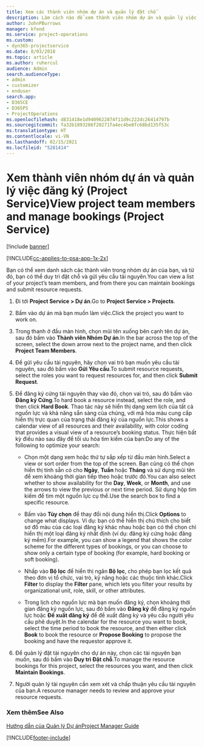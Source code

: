 ```yaml
---
title: Xem các thành viên nhóm dự án và quản lý đặt chỗ
description: Làm cách nào để xem thành viên nhóm dự án và quản lý việc đăng ký trong Project Service
author: JohnPBurrows
manager: kfend
ms.service: project-operations
ms.custom:
- dyn365-projectservice
ms.date: 8/03/2018
ms.topic: article
ms.author: ruhercul
audience: Admin
search.audienceType:
- admin
- customizer
- enduser
search.app:
- D365CE
- D365PS
- ProjectOperations
ms.openlocfilehash: d831418e1d9409622874f11d9c222dc26414797b
ms.sourcegitcommit: fa32b1893286f20271fa4ec4be8fc68bd135f53c
ms.translationtype: HT
ms.contentlocale: vi-VN
ms.lasthandoff: 02/15/2021
ms.locfileid: "5281414"
---
```

# <a name="view-project-team-members-and-manage-bookings-project-service"></a><span data-ttu-id="4d7b6-103">Xem thành viên nhóm dự án và quản lý việc đăng ký (Project Service)</span><span class="sxs-lookup"><span data-stu-id="4d7b6-103">View project team members and manage bookings (Project Service)</span></span>

[!include [banner](../includes/psa-now-project-operations.md)]

[!INCLUDE[cc-applies-to-psa-app-1x-2x](../includes/cc-applies-to-psa-app-1x-2x.md)]

<span data-ttu-id="4d7b6-104">Bạn có thể xem danh sách các thành viên trong nhóm dự án của bạn, và từ đó, bạn có thể duy trì đặt chỗ và gửi yêu cầu tài nguyên.</span><span class="sxs-lookup"><span data-stu-id="4d7b6-104">You can view a list of your project’s team members, and from there you can maintain bookings and submit resource requests.</span></span>  
  
1.  <span data-ttu-id="4d7b6-105">Đi tới **Project Service > Dự án**.</span><span class="sxs-lookup"><span data-stu-id="4d7b6-105">Go to **Project Service > Projects**.</span></span>  
  
2.  <span data-ttu-id="4d7b6-106">Bấm vào dự án mà bạn muốn làm việc.</span><span class="sxs-lookup"><span data-stu-id="4d7b6-106">Click the project you want to work on.</span></span>  
  
3.  <span data-ttu-id="4d7b6-107">Trong thanh ở đầu màn hình, chọn mũi tên xuống bên cạnh tên dự án, sau đó bấm vào **Thành viên Nhóm Dự án**.</span><span class="sxs-lookup"><span data-stu-id="4d7b6-107">In the bar across the top of the screen, select the down arrow next to the project name, and then click **Project Team Members**.</span></span>  
  
4.  <span data-ttu-id="4d7b6-108">Để gửi yêu cầu tài nguyên, hãy chọn vai trò bạn muốn yêu cầu tài nguyên, sau đó bấm vào **Gửi Yêu cầu**.</span><span class="sxs-lookup"><span data-stu-id="4d7b6-108">To submit resource requests, select the roles you want to request resources for, and then click **Submit Request**.</span></span>  
  
5.  <span data-ttu-id="4d7b6-109">Để đăng ký cứng tài nguyên thay vào đó, chọn vai trò, sau đó bấm vào **Đăng ký Cứng**.</span><span class="sxs-lookup"><span data-stu-id="4d7b6-109">To hard book a resource instead, select the role, and then click **Hard Book**.</span></span> <span data-ttu-id="4d7b6-110">Thao tác này sẽ hiển thị dạng xem lịch của tất cả nguồn lực và khả năng sẵn sàng của chúng, với mã hóa màu cung cấp hiển thị trực quan của trạng thái đăng ký của nguồn lực.</span><span class="sxs-lookup"><span data-stu-id="4d7b6-110">This shows a calendar view of all resources and their availability, with color coding that provides a visual view of a resource’s booking status.</span></span> <span data-ttu-id="4d7b6-111">Thực hiện bất kỳ điều nào sau đây để tối ưu hóa tìm kiếm của bạn:</span><span class="sxs-lookup"><span data-stu-id="4d7b6-111">Do any of the following to optimize your search:</span></span>  
  
    -   <span data-ttu-id="4d7b6-112">Chọn một dạng xem hoặc thứ tự sắp xếp từ đầu màn hình.</span><span class="sxs-lookup"><span data-stu-id="4d7b6-112">Select a view or sort order from the top of the screen.</span></span> <span data-ttu-id="4d7b6-113">Bạn cũng có thể chọn hiển thị tính sẵn có cho **Ngày**, **Tuần** hoặc **Tháng** và sử dụng mũi tên để xem khoảng thời gian tiếp theo hoặc trước đó.</span><span class="sxs-lookup"><span data-stu-id="4d7b6-113">You can also select whether to show availability for the **Day**, **Week**, or **Month**, and use the arrows to view the previous or next time period.</span></span> <span data-ttu-id="4d7b6-114">Sử dụng hộp tìm kiếm để tìm một nguồn lực cụ thể.</span><span class="sxs-lookup"><span data-stu-id="4d7b6-114">Use the search box to find a specific resource.</span></span>  
  
    -   <span data-ttu-id="4d7b6-115">Bấm vào **Tùy chọn** để thay đổi nội dung hiển thị.</span><span class="sxs-lookup"><span data-stu-id="4d7b6-115">Click **Options** to change what displays.</span></span> <span data-ttu-id="4d7b6-116">Ví dụ: bạn có thể hiển thị chú thích cho biết sơ đồ màu của các loại đăng ký khác nhau hoặc bạn có thể chọn chỉ hiển thị một loại đăng ký nhất định (ví dụ: đăng ký cứng hoặc đăng ký mềm).</span><span class="sxs-lookup"><span data-stu-id="4d7b6-116">For example, you can show a legend that shows the color scheme for the different types of bookings, or you can choose to show only a certain type of booking (for example, hard booking or soft booking).</span></span>  
  
    -   <span data-ttu-id="4d7b6-117">Nhấp vào **Bộ lọc** để hiển thị ngăn **Bộ lọc**, cho phép bạn lọc kết quả theo đơn vị tổ chức, vai trò, kỹ năng hoặc các thuộc tính khác.</span><span class="sxs-lookup"><span data-stu-id="4d7b6-117">Click **Filter** to display the **Filter** pane, which lets you filter your results by organizational unit, role, skill, or other attributes.</span></span>  
  
    -   <span data-ttu-id="4d7b6-118">Trong lịch cho nguồn lực mà bạn muốn đăng ký, chọn khoảng thời gian đăng ký nguồn lực, sau đó bấm vào **Đăng ký** để đăng ký nguồn lực hoặc **Đề xuất đăng ký** để đề xuất đăng ký và yêu cầu người yêu cầu phê duyệt.</span><span class="sxs-lookup"><span data-stu-id="4d7b6-118">In the calendar for the resource you want to book, select the time period to book the resource, and then either click **Book** to book the resource or **Propose Booking** to propose the booking and have the requestor approve it.</span></span>  
  
6.  <span data-ttu-id="4d7b6-119">Để quản lý đặt tài nguyên cho dự án này, chọn các tài nguyên bạn muốn, sau đó bấm vào **Duy trì Đặt chỗ**.</span><span class="sxs-lookup"><span data-stu-id="4d7b6-119">To manage the resource bookings for this project, select the resources you want, and then click **Maintain Bookings**.</span></span>  
  
7.  <span data-ttu-id="4d7b6-120">Người quản lý tài nguyên cần xem xét và chấp thuận yêu cầu tài nguyên của bạn.</span><span class="sxs-lookup"><span data-stu-id="4d7b6-120">A resource manager needs to review and approve your resource requests.</span></span>  
  
### <a name="see-also"></a><span data-ttu-id="4d7b6-121">Xem thêm</span><span class="sxs-lookup"><span data-stu-id="4d7b6-121">See Also</span></span>  
 [<span data-ttu-id="4d7b6-122">Hướng dẫn của Quản lý Dự án</span><span class="sxs-lookup"><span data-stu-id="4d7b6-122">Project Manager Guide</span></span>](../psa/project-manager-guide.md)


[!INCLUDE[footer-include](../includes/footer-banner.md)]